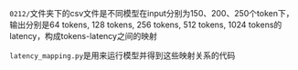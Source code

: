 ``0212/``文件夹下的csv文件是不同模型在input分别为150、200、250个token下，输出分别是64 tokens, 128 tokens, 256 tokens, 512 tokens, 1024 tokens的latency，构成tokens-latency之间的映射

``latency_mapping.py``是用来运行模型并得到这些映射关系的代码

